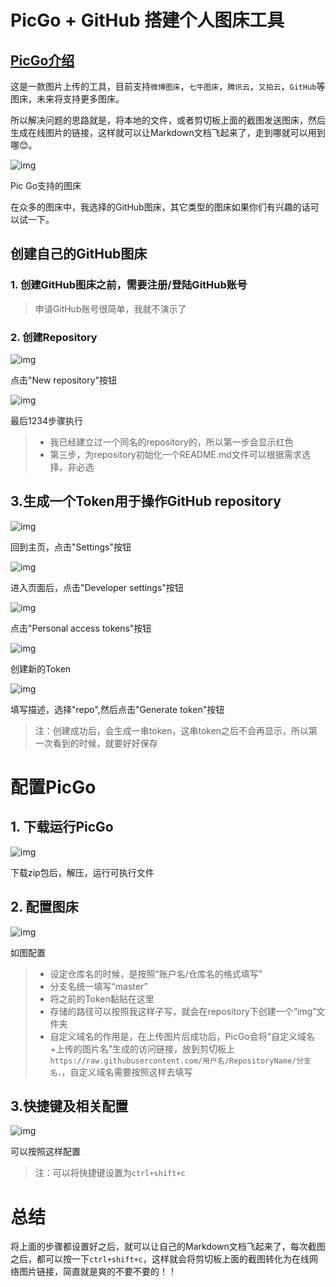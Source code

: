 # PicGo + GitHub 搭建个人图床工具

## [PicGo介绍](https://github.com/Molunerfinn/PicGo)

这是一款图片上传的工具，目前支持`微博图床`，`七牛图床`，`腾讯云`，`又拍云`，`GitHub`等图床，未来将支持更多图床。

所以解决问题的思路就是，将本地的文件，或者剪切板上面的截图发送图床，然后生成在线图片的链接，这样就可以让Markdown文档飞起来了，走到哪就可以用到哪😊。

![img](https:////upload-images.jianshu.io/upload_images/3146329-a818a6851f18d336.png?imageMogr2/auto-orient/strip|imageView2/2/w/800/format/webp)

Pic Go支持的图床

在众多的图床中，我选择的GitHub图床，其它类型的图床如果你们有兴趣的话可以试一下。

## 创建自己的GitHub图床

### 1. 创建GitHub图床之前，需要注册/登陆GitHub账号

> 申请GitHub账号很简单，我就不演示了

### 2. 创建Repository

![img](https:////upload-images.jianshu.io/upload_images/3146329-25f1990a188f9103.png?imageMogr2/auto-orient/strip|imageView2/2/w/1200/format/webp)

点击"New repository"按钮

![img](https:////upload-images.jianshu.io/upload_images/3146329-596d8282a217da7e.png?imageMogr2/auto-orient/strip|imageView2/2/w/1097/format/webp)

最后1234步骤执行

> - 我已经建立过一个同名的repository的，所以第一步会显示红色
> - 第三步，为repository初始化一个README.md文件可以根据需求选择，非必选

## 3.生成一个Token用于操作GitHub repository

![img](https:////upload-images.jianshu.io/upload_images/3146329-69a2b38f4634e509.png?imageMogr2/auto-orient/strip|imageView2/2/w/1200/format/webp)

回到主页，点击"Settings"按钮

![img](https:////upload-images.jianshu.io/upload_images/3146329-833a01142ad92e6d.png?imageMogr2/auto-orient/strip|imageView2/2/w/1060/format/webp)

进入页面后，点击"Developer settings"按钮

![img](https:////upload-images.jianshu.io/upload_images/3146329-3ba67ab9f5224bda.png?imageMogr2/auto-orient/strip|imageView2/2/w/1200/format/webp)

点击"Personal access tokens"按钮

![img](https:////upload-images.jianshu.io/upload_images/3146329-8d67725f463f5fc8.png?imageMogr2/auto-orient/strip|imageView2/2/w/1200/format/webp)

创建新的Token

![img](https:////upload-images.jianshu.io/upload_images/3146329-2cddeffa8fe35933.png?imageMogr2/auto-orient/strip|imageView2/2/w/1123/format/webp)

填写描述，选择"repo",然后点击"Generate token"按钮

> 注：创建成功后，会生成一串token，这串token之后不会再显示，所以第一次看到的时候，就要好好保存

# 配置PicGo

## 1. 下载运行PicGo

![img](https:////upload-images.jianshu.io/upload_images/3146329-9fe439e9625c741f.png?imageMogr2/auto-orient/strip|imageView2/2/w/1077/format/webp)

下载zip包后，解压，运行可执行文件

## 2. 配置图床

![img](https:////upload-images.jianshu.io/upload_images/3146329-33b10cfcc147cdc8.png?imageMogr2/auto-orient/strip|imageView2/2/w/800/format/webp)

如图配置

> - 设定仓库名的时候，是按照“账户名/仓库名的格式填写”
> - 分支名统一填写“master”
> - 将之前的Token黏贴在这里
> - 存储的路径可以按照我这样子写，就会在repository下创建一个“img”文件夹
> - 自定义域名的作用是，在上传图片后成功后，PicGo会将“自定义域名+上传的图片名”生成的访问链接，放到剪切板上`https://raw.githubusercontent.com/用户名/RepositoryName/分支名，`，自定义域名需要按照这样去填写

## 3.快捷键及相关配置

![img](https:////upload-images.jianshu.io/upload_images/3146329-8d2c2729e4f16fd6.png?imageMogr2/auto-orient/strip|imageView2/2/w/800/format/webp)

可以按照这样配置

> 注：可以将快捷键设置为`ctrl+shift+c`

# 总结

将上面的步骤都设置好之后，就可以让自己的Markdown文档飞起来了，每次截图之后，都可以按一下`ctrl+shift+c`，这样就会将剪切板上面的截图转化为在线网络图片链接，简直就是爽的不要不要的！！